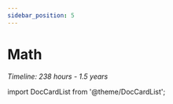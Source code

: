 ```yaml
---
sidebar_position: 5
---
```


# Math
*Timeline: 238 hours - 1.5 years*

import DocCardList from '@theme/DocCardList';

<DocCardList />
